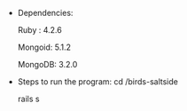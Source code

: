 * Dependencies:
  
  Ruby : 4.2.6
 
  Mongoid: 5.1.2
 
  MongoDB: 3.2.0


* Steps to run the program:
  cd /birds-saltside
  
  rails s

